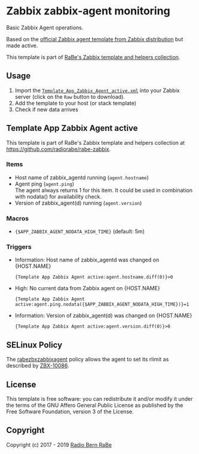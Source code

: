 # Zabbix zabbix-agent monitoring
Basic Zabbix Agent operations.

Based on the [official Zabbix agent template from Zabbix distribution](https://share.zabbix.com/official-templates/applications/zabbix-agent) but made active.

This template is part of [RaBe's Zabbix template and helpers
collection](https://github.com/radiorabe/rabe-zabbix).

## Usage

1. Import the [`Template_App_Zabbix_Agent_active.xml`](Template_App_Zabbix_Agent_active.xml)
   into your Zabbix server (click on the `Raw` button to download).
2. Add the template to your host (or stack template)
3. Check if new data arrives

## Template App Zabbix Agent active
This template is part of RaBe's Zabbix template and helpers collection at https://github.com/radiorabe/rabe-zabbix.
### Items
* Host name of zabbix_agentd running (`agent.hostname`)  
* Agent ping (`agent.ping`)  
  The agent always returns 1 for this item. It could be used in combination with nodata() for availability check.
* Version of zabbix_agent(d) running (`agent.version`)  
### Macros
* `{$APP_ZABBIX_AGENT_NODATA_HIGH_TIME}` (default: 5m)
### Triggers
* Information: Host name of zabbix_agentd was changed on {HOST.NAME}
  ```
  {Template App Zabbix Agent active:agent.hostname.diff(0)}>0
  ```
* High: No current data from Zabbix agent on {HOST.NAME}
  ```
  {Template App Zabbix Agent active:agent.ping.nodata({$APP_ZABBIX_AGENT_NODATA_HIGH_TIME})}=1
  ```
* Information: Version of zabbix_agent(d) was changed on {HOST.NAME}
  ```
  {Template App Zabbix Agent active:agent.version.diff(0)}>0
  ```
## SELinux Policy

The [rabezbxzabbixagent](selinux/rabezbxzabbixagent.te) policy allows the agent to set its rlimit
as described by [ZBX-10086](https://support.zabbix.com/browse/ZBX-10086).

## License
This template is free software: you can redistribute it and/or modify it under
the terms of the GNU Affero General Public License as published by the Free
Software Foundation, version 3 of the License.

## Copyright
Copyright (c) 2017 - 2019 [Radio Bern RaBe](http://www.rabe.ch)
